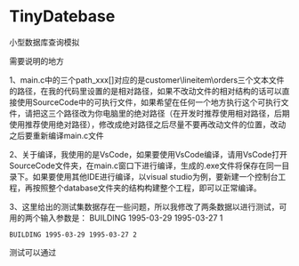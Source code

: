 # TinyDatebase
小型数据库查询模拟

需要说明的地方

1、main.c中的三个path_xxx[]对应的是customer\lineitem\orders三个文本文件的路径，在我的代码里设置的是相对路径，如果不改动文件的相对结构的话可以直接使用SourceCode中的可执行文件，如果希望在任何一个地方执行这个可执行文件，请把这三个路径改为你电脑里的绝对路径（在开发时推荐使用相对路径，后期使用推荐使用绝对路径），修改成绝对路径之后尽量不要再改动文件的位置，改动之后要重新编译main.c文件

2、关于编译，我使用的是VsCode，如果要使用VsCode编译，请用VsCode打开SourceCode文件夹，在main.c窗口下进行编译，生成的.exe文件将保存在同一目录下。如果要使用其他IDE进行编译，以visual studio为例，要新建一个控制台工程，再按照整个database文件夹的结构构建整个工程，即可以正常编译。

3、这里给出的测试集数据存在一些问题，所以我修改了两条数据以进行测试，可用的两个输入参数是：
	BUILDING 1995-03-29 1995-03-27 1
	
	BUILDING 1995-03-29 1995-03-27 2

测试可以通过
